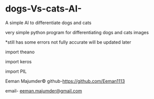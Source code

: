 # dogs-Vs-cats-AI-
A simple AI to differentiate dogs and cats 



very simple python program for differentiating dogs and cats images


*still has some errors not fully accurate will be updated later


import theano


import keros

import PIL

Eeman Majumder©
github-https://github.com/Eeman1113

email- eeman.majumder@gmail.com



